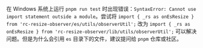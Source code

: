 在 Windows 系统上运行 `pnpm run test` 时出现错误：`SyntaxError: Cannot use import statement outside a module`。尝试将 `import { _rs as onEsResize } from 'rc-resize-observer/es/utils/observerUtil';` 改为 `import { _rs as onEsResize } from 'rc-resize-observer/lib/utils/observerUtil';` 可以解决问题。但是为什么会引用 `es` 目录下的文件，建议提问给 `pnpm` 仓库或社区。

